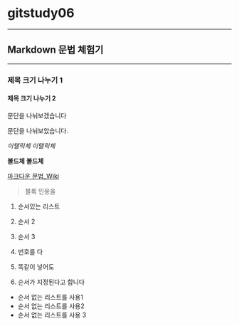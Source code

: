 # gitstudy06
-------------
## Markdown 문법 체험기
---
### 제목 크기 나누기 1
#### 제목 크기 나누기 2

문단을 나눠보겠습니다

문단을 나눠보았습니다.

*이탤릭체* 
_이탤릭체_

**볼드체**
__볼드체__

[마크다운 문법_Wiki](https://ko.wikipedia.org/wiki/%EB%A7%88%ED%81%AC%EB%8B%A4%EC%9A%B4 "위키피디아 마크다운")

>블록 인용을 

1. 순서있는 리스트
2. 순서 2
3. 순서 3

1. 번호를 다
1. 똑같이 넣어도
1. 순서가 지정된다고 합니다

- 순서 없는 리스트를 사용1
- 순서 없는 리스트를 사용2
-   순서 없는 리스트를 사용 3
